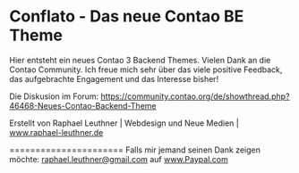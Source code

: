 Conflato - Das neue Contao BE Theme
======================


Hier entsteht ein neues Contao 3 Backend Themes. Vielen Dank an die Contao Community. Ich freue mich sehr über das viele positive Feedback, das aufgebrachte Engagement und das Interesse bisher!

Die Diskusion im Forum: https://community.contao.org/de/showthread.php?46468-Neues-Contao-Backend-Theme

Erstellt von Raphael Leuthner | Webdesign und Neue Medien | www.raphael-leuthner.de

======================
Falls mir jemand seinen Dank zeigen möchte: raphael.leuthner@gmail.com auf www.Paypal.com
